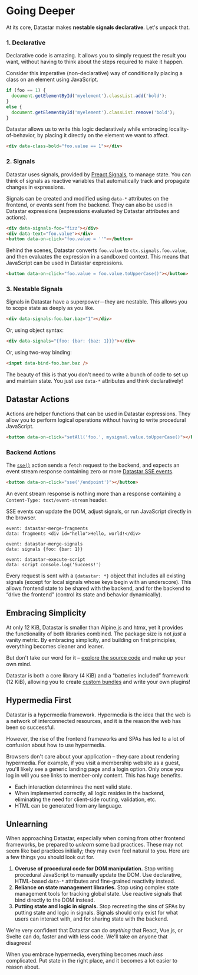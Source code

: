 # Going Deeper

At its core, Datastar makes __nestable signals declarative__. Let's unpack that.

### 1. Declarative

Declarative code is amazing. It allows you to simply request the result you want, without having to think about the steps required to make it happen.

Consider this imperative (non-declarative) way of conditionally placing a class on an element using JavaScript.

```js
if (foo == 1) {
  document.getElementById('myelement').classList.add('bold');
} 
else {
  document.getElementById('myelement').classList.remove('bold');
}
```

Datastar allows us to write this logic declaratively while embracing locality-of-behavior, by placing it directly on the element we want to affect.

```html
<div data-class-bold="foo.value == 1"></div>
```

### 2. Signals

Datastar uses signals, provided by [Preact Signals](https://preactjs.com/guide/v10/signals/), to manage state. You can think of signals as reactive variables that automatically track and propagate changes in expressions. 

Signals can be created and modified using `data-*` attributes on the frontend, or events sent from the backend. They can also be used in Datastar expressions (expressions evaluated by Datastar attributes and actions).

```html
<div data-signals-foo="fizz"></div>
<div data-text="foo.value"></div>
<button data-on-click="foo.value = ''"></button>
```

Behind the scenes, Datastar converts `foo.value` to `ctx.signals.foo.value`, and then evaluates the expression in a sandboxed context. This means that JavaScript can be used in Datastar expressions.

```html
<button data-on-click="foo.value = foo.value.toUpperCase()"></button>
```

### 3. Nestable Signals

Signals in Datastar have a superpower—they are nestable. This allows you to scope state as deeply as you like.

```html
<div data-signals-foo.bar.baz="1"></div>
```

Or, using object syntax:

```html
<div data-signals="{foo: {bar: {baz: 1}}}"></div>
```

Or, using two-way binding:

```html
<input data-bind-foo.bar.baz />
```

The beauty of this is that you don't need to write a bunch of code to set up and maintain state. You just use `data-*` attributes and think declaratively!

## Datastar Actions

Actions are helper functions that can be used in Datastar expressions. They allow you to perform logical operations without having to write procedural JavaScript.

```html
<button data-on-click="setAll('foo.', mysignal.value.toUpperCase()"></button>
```

### Backend Actions

The [`sse()`](/reference/action_plugins#sse) action sends a `fetch` request to the backend, and expects an event stream response containing zero or more [Datastar SSE events](/reference/sse_events). 

```html
<button data-on-click="sse('/endpoint')"></button>
```

An event stream response is nothing more than a response containing a `Content-Type: text/event-stream` header.

SSE events can update the DOM, adjust signals, or run JavaScript directly in the browser.

```
event: datastar-merge-fragments
data: fragments <div id="hello">Hello, world!</div>

event: datastar-merge-signals
data: signals {foo: {bar: 1}}

event: datastar-execute-script
data: script console.log('Success!')
```

Every request is sent with a `{datastar: *}` object that includes all existing signals (except for local signals whose keys begin with an underscore). This allows frontend state to be shared with the backend, and for the backend to “drive the frontend” (control its state and behavior dynamically).

## Embracing Simplicity

At only 12 KiB, Datastar is smaller than Alpine.js and htmx, yet it provides the functionality of both libraries combined. The package size is not _just_ a vanity metric. By embracing simplicity, and building on first principles, everything becomes cleaner and leaner.

But don't take our word for it – [explore the source code](https://github.com/starfederation/datastar/tree/main/library) and make up your own mind. 

Datastar is both a core library (4 KiB) and a “batteries included” framework (12 KiB), allowing you to create [custom bundles](/bundler) and write your own plugins!

## Hypermedia First

Datastar is a hypermedia framework. Hypermedia is the idea that the web is a network of interconnected resources, and it is the reason the web has been so successful. 

However, the rise of the frontend frameworks and SPAs has led to a lot of confusion about how to use hypermedia.

Browsers don't care about your application – they care about rendering hypermedia. For example, if you visit a membership website as a guest, you'll likely see a generic landing page and a login option. Only once you log in will you see links to member-only content. This has huge benefits.

- Each interaction determines the next valid state.
- When implemented correctly, all logic resides in the backend, eliminating the need for client-side routing, validation, etc.
- HTML can be generated from any language.

## Unlearning

When approaching Datastar, especially when coming from other frontend frameworks, be prepared to _unlearn_ some bad practices. These may not seem like bad practices initially; they may even feel natural to you. Here are a few things you should look out for.

1. __Overuse of procedural code for DOM manipulation.__ Stop writing procedural JavaScript to manually update the DOM. Use declarative, HTML-based `data-*` attributes and fine-grained reactivity instead.
2. __Reliance on state management libraries.__ Stop using complex state management tools for tracking global state. Use reactive signals that bind directly to the DOM instead.
3. __Putting state and logic in signals.__  Stop recreating the sins of SPAs by putting state and logic in signals. Signals should only exist for what users can interact with, and for sharing state with the backend.

We're very confident that Datastar can do _anything_ that React, Vue.js, or Svelte can do, faster and with less code. We'll take on anyone that disagrees!

When you embrace hypermedia, everything becomes much _less_ complicated. Put state in the right place, and it becomes a lot easier to reason about.